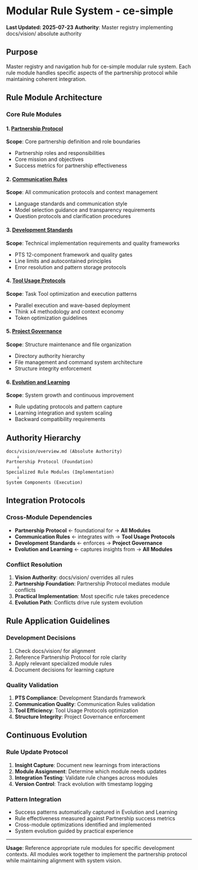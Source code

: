 # Modular Rule System - ce-simple

**Last Updated: 2025-07-23**
**Authority**: Master registry implementing docs/vision/ absolute authority

## Purpose

Master registry and navigation hub for ce-simple modular rule system. Each rule module handles specific aspects of the partnership protocol while maintaining coherent integration.

## Rule Module Architecture

### Core Rule Modules

#### 1. [Partnership Protocol](partnership-protocol.md)
**Scope**: Core partnership definition and role boundaries
- Partnership roles and responsibilities  
- Core mission and objectives
- Success metrics for partnership effectiveness

#### 2. [Communication Rules](communication-rules.md) 
**Scope**: All communication protocols and context management
- Language standards and communication style
- Model selection guidance and transparency requirements
- Question protocols and clarification procedures

#### 3. [Development Standards](development-standards.md)
**Scope**: Technical implementation requirements and quality frameworks
- PTS 12-component framework and quality gates
- Line limits and autocontained principles
- Error resolution and pattern storage protocols

#### 4. [Tool Usage Protocols](tool-usage-protocols.md)
**Scope**: Task Tool optimization and execution patterns
- Parallel execution and wave-based deployment
- Think x4 methodology and context economy
- Token optimization guidelines

#### 5. [Project Governance](project-governance.md)
**Scope**: Structure maintenance and file organization
- Directory authority hierarchy
- File management and command system architecture  
- Structure integrity enforcement

#### 6. [Evolution and Learning](evolution-learning.md)
**Scope**: System growth and continuous improvement
- Rule updating protocols and pattern capture
- Learning integration and system scaling
- Backward compatibility requirements

## Authority Hierarchy

```
docs/vision/overview.md (Absolute Authority)
    ↓
Partnership Protocol (Foundation)
    ↓
Specialized Rule Modules (Implementation)
    ↓
System Components (Execution)
```

## Integration Protocols

### Cross-Module Dependencies
- **Partnership Protocol** ← foundational for → **All Modules**
- **Communication Rules** ← integrates with → **Tool Usage Protocols**  
- **Development Standards** ← enforces → **Project Governance**
- **Evolution and Learning** ← captures insights from → **All Modules**

### Conflict Resolution
1. **Vision Authority**: docs/vision/ overrides all rules
2. **Partnership Foundation**: Partnership Protocol mediates module conflicts
3. **Practical Implementation**: Most specific rule takes precedence
4. **Evolution Path**: Conflicts drive rule system evolution

## Rule Application Guidelines

### Development Decisions
1. Check docs/vision/ for alignment
2. Reference Partnership Protocol for role clarity
3. Apply relevant specialized module rules
4. Document decisions for learning capture

### Quality Validation
1. **PTS Compliance**: Development Standards framework
2. **Communication Quality**: Communication Rules validation
3. **Tool Efficiency**: Tool Usage Protocols optimization
4. **Structure Integrity**: Project Governance enforcement

## Continuous Evolution

### Rule Update Protocol
1. **Insight Capture**: Document new learnings from interactions
2. **Module Assignment**: Determine which module needs updates
3. **Integration Testing**: Validate rule changes across modules
4. **Version Control**: Track evolution with timestamp logging

### Pattern Integration
- Success patterns automatically captured in Evolution and Learning
- Rule effectiveness measured against Partnership success metrics
- Cross-module optimizations identified and implemented
- System evolution guided by practical experience

---

**Usage**: Reference appropriate rule modules for specific development contexts. All modules work together to implement the partnership protocol while maintaining alignment with system vision.